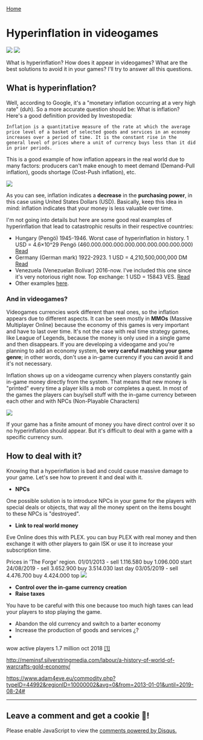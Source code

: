 [Home](../index.md)

# Hyperinflation in videogames
![](https://img.shields.io/badge/Status-Work_in_progress-brown.svg) ![](https://img.shields.io/badge/Last_review-27/08/2019-green.svg)

What is hyperinflation? How does it appear in videogames? What are the best solutions to avoid it in your games? I'll try to answer all this questions.

## What is hyperinflation?
Well, according to Google, it's a "monetary inflation occurring at a very high rate" (duh). So a more accurate question should be: What is inflation? Here's a good definition provided by Investopedia:

```Inflation is a quantitative measure of the rate at which the average price level of a basket of selected goods and services in an economy increases over a period of time. It is the constant rise in the general level of prices where a unit of currency buys less than it did in prior periods.```

This is a good example of how inflation appears in the real world due to many factors: producers can't make enough to meet demand (Demand-Pull inflation), goods shortage (Cost-Push inflation), etc.

![](images/inflation.png)

As you can see, inflation indicates a **decrease** in the **purchasing power**, in this case using United States Dollars (USD). Basically, keep this idea in mind: inflation indicates that your money is less valuable over time.

I'm not going into details but here are some good real examples of hyperinflation that lead to catastrophic results in their respective countries:

- Hungary (Pengö) 1945-1946. Worst case of hyperinflation in history. 1 USD = 4.6×10^29 Pengö (460.000.000.000.000.000.000.000.000.000) [Read](https://www.businessinsider.com/hungarys-hyperinflation-story-2014-4?international=true&r=US&IR=T)
- Germany (German mark) 1922-2923. 1 USD = 4,210,500,000,000 DM [Read](https://mashable.com/2016/07/27/german-hyperinflation/?europe=true)
- Venezuela (Venezuelan Bolívar) 2016-now. I've included this one since it's very notorious right now. Top exchange: 1 USD = 15843 VES. [Read](https://en.wikipedia.org/wiki/Hyperinflation_in_Venezuela)
- Other examples [here](https://www.fleur-de-coin.com/articles/worthless-money).


### And in videogames?

Videogames currencies work different than real ones, so the inflation appears due to different aspects. It can be seen mostly in **MMOs** (Massive Multiplayer Online) because the economy of this games is very important and have to last over time. It's not the case with real time strategy games, like League of Legends, because the money is only used in a single game and then disappears. If you are developing a videogame and you're planning to add an economy system, **be very careful matching your game genre**; in other words, don't use a in-game currency if you can avoid it and it's not necessary.

Inflation shows up on a videogame currency when players constantly gain in-game money directly from the system. That means that new money is "printed" every time a player kills a mob or completes a quest. In most of the games the players can buy/sell stuff with the in-game currency between each other and with NPCs (Non-Playable Characters)

![](images/pile_of_gold.gif)

If your game has a finite amount of money you have direct control over it so no hyperinflation should appear. But it's difficult to deal with a game with a specific currency sum. 


## How to deal with it?
Knowing that a hyperinflation is bad and could cause massive damage to your game. Let's see how to prevent it and deal with it.

- **NPCs**

One possible solution is to introduce NPCs in your game for the players with special deals or objects, that way all the money spent on the items bought to these NPCs is "destroyed".

- **Link to real world money**

Eve Online does this with PLEX. you can buy PLEX with real money and then exchange it with other players to gain ISK or use it to increase your subscription time.

Prices in 'The Forge' region.
01/01/2013 - sell 1.116.580 buy 1.096.000 start
24/08/2019 - sell 3.652.900 buy 3.514.030 last day
03/05/2019 - sell 4.476.700 buy 4.424.000 top
![](images/plex_price_history.png)

- **Control over the in-game currency creation**
- **Raise taxes**

You have to be careful with this one because too much high taxes can lead your players to stop playing the game.

- Abandon the old currency and switch to a barter economy
- Increase the production of goods and services ¿?
-

wow active players 1.7 million oct 2018 [[1]](https://gadgets.ndtv.com/games/news/world-of-warcraft-wow-subscription-numbers-battle-of-azeroth-1932930)

http://meminsf.silverstringmedia.com/labour/a-history-of-world-of-warcrafts-gold-economy/

https://www.adam4eve.eu/commodity.php?typeID=44992&regionID=10000002&avg=0&from=2013-01-01&until=2019-08-24#

* * *
## Leave a comment and get a cookie 🍪!

<div id="disqus_thread"></div>
<script>
    (function() {  // REQUIRED CONFIGURATION VARIABLE: EDIT THE SHORTNAME BELOW
        var d = document, s = d.createElement('script');
        
        s.src = 'https://guilleqp.disqus.com/embed.js'; 
        
        s.setAttribute('data-timestamp', +new Date());
        (d.head || d.body).appendChild(s);
    })();
</script>
<noscript>Please enable JavaScript to view the <a href="https://disqus.com/?ref_noscript" rel="nofollow">comments powered by Disqus.</a></noscript>
